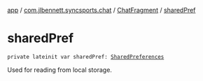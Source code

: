 [app](../../index.md) / [com.jlbennett.syncsports.chat](../index.md) / [ChatFragment](index.md) / [sharedPref](./shared-pref.md)

# sharedPref

`private lateinit var sharedPref: `[`SharedPreferences`](https://developer.android.com/reference/android/content/SharedPreferences.html)

Used for reading from local storage.

